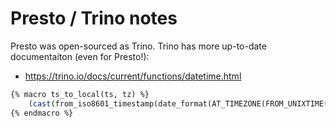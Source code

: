 # Presto / Trino notes

Presto was open-sourced as Trino. Trino has more up-to-date documentaiton (even for Presto!):

- https://trino.io/docs/current/functions/datetime.html

```sql
{% macro ts_to_local(ts, tz) %}
    (cast(from_iso8601_timestamp(date_format(AT_TIMEZONE(FROM_UNIXTIME({{ ts }}), {{ tz }}), '%Y-%m-%dT%H:%i:%s')) as timestamp))
{% endmacro %}
```
